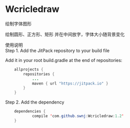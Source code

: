# Wcricledraw
绘制字体图形


绘制圆形、正方形、矩形  并在中间放字，字体大小随背景变化


使用说明  
Step 1. Add the JitPack repository to your build file

Add it in your root build.gradle at the end of repositories:


```java
	allprojects {
		repositories {
			...
			maven { url "https://jitpack.io" }
		}
	}
```
 
 
Step 2. Add the dependency

```java
	dependencies {
	        compile 'com.github.swnj:Wcricledraw:1.2'
	}
```
